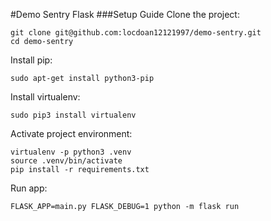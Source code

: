 #Demo Sentry Flask
###Setup Guide
Clone the project:

```
git clone git@github.com:locdoan12121997/demo-sentry.git
cd demo-sentry
```


Install pip:

`sudo apt-get install python3-pip`

Install virtualenv:

`sudo pip3 install virtualenv`

Activate project environment:

```
virtualenv -p python3 .venv
source .venv/bin/activate
pip install -r requirements.txt
```

Run app:

`FLASK_APP=main.py FLASK_DEBUG=1 python -m flask run`
